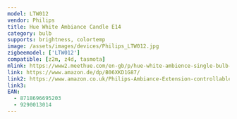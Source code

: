 ```yaml
---
model: LTW012
vendor: Philips
title: Hue White Ambiance Candle E14
category: bulb
supports: brightness, colortemp
image: /assets/images/devices/Philips_LTW012.jpg
zigbeemodel: ['LTW012']
compatible: [z2m, z4d, tasmota]
mlink: https://www2.meethue.com/en-gb/p/hue-white-ambience-single-bulb-e14/8718696695203
link: https://www.amazon.de/dp/B06XKD1G87/
link2: https://www.amazon.co.uk/Philips-Ambiance-Extension-controllable-compatible/dp/B06XKD1G87/
link3: 
EAN: 
  - 8718696695203
  - 9290013014
---
```

